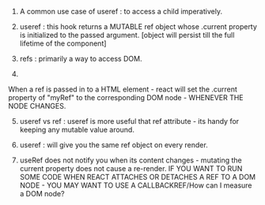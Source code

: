 1. A common use case of useref : to access a child imperatively.

2. useref : this hook returns a MUTABLE ref object whose .current property is initialized to the passed argument. [object will persist till the full lifetime of the component]

3. refs : primarily a way to access DOM.

4. <div ref={myRef} />
When a ref is passed in to a HTML element - react will set the .current property of "myRef" to the corresponding DOM node - WHENEVER THE NODE CHANGES.

5. useref vs ref : useref is more useful that ref attribute - its handy for keeping any mutable value around.

6. useref : will give you the same ref object on every render.

7. useRef does not notify you when its content changes - mutating the current property does not cause a re-render.
   IF YOU WANT TO RUN SOME CODE WHEN REACT ATTACHES OR DETACHES A REF TO A DOM NODE  - YOU MAY WANT TO USE A CALLBACKREF/How can I measure a DOM node?